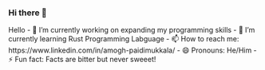 ### Hi there 👋

<!DOCTYPE html>
<html lang="en">
<head>
    <meta charset="UTF-8">
    <meta http-equiv="X-UA-Compatible" content="IE=edge">
    <meta name="viewport" content="width=device-width, initial-scale=1.0">
</head>
<body>
 <div>
 Hello
- 🔭 I’m currently working on expanding my programming skills
- 🌱 I’m currently learning Rust Programming Labguage
- 📫 How to reach me: https://www.linkedin.com/in/amogh-paidimukkala/
- 😄 Pronouns: He/Him
- ⚡ Fun fact: Facts are bitter but never sweeet!
</div>
</body>
</html>

<!--
**Amogh-Paidimukkala/Amogh-Paidimukkala** is a ✨ _special_ ✨ repository because its `README.md` (this file) appears on your GitHub profile.

Here are some ideas to get you started:

- 🔭 I’m currently working on ...
- 🌱 I’m currently learning ...
- 👯 I’m looking to collaborate on ...
- 🤔 I’m looking for help with ...
- 💬 Ask me about ...
- 📫 How to reach me: ...
- 😄 Pronouns: ...
- ⚡ Fun fact: ...
-->
